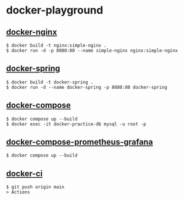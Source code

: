 # docker-playground

## [docker-nginx](https://github.com/yaezzin/docker-playground/tree/main/docker-nginx)

```
$ docker build -t nginx:simple-nginx .
$ docker run -d -p 8080:80 --name simple-nginx nginx:simple-nginx
```

## [docker-spring](https://github.com/yaezzin/docker-playground/tree/main/docker-spring)

```
$ docker build -t docker-spring .
$ docker run -d --name docker-spring -p 8080:80 docker-spring
```

## [docker-compose](https://github.com/yaezzin/docker-playground/tree/main/docker-compose)

```
$ docker compose up --build
$ docker exec -it docker-practice-db mysql -u root -p
```

## [docker-compose-prometheus-grafana](https://github.com/yaezzin/docker-playground/tree/main/docker-compose-prometheus-grafana)

```
$ docker compose up --build 
```

## [docker-ci](https://github.com/yaezzin/docker-playground/tree/main/docker-ci)

```
$ git push origin main
> Actions
```
